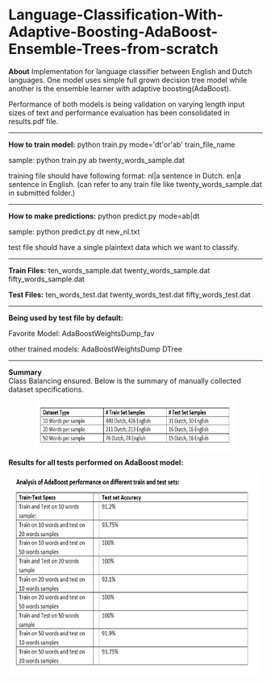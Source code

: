 # Language-Classification-With-Adaptive-Boosting-AdaBoost-Ensemble-Trees-from-scratch

**About**
Implementation for language classifier between English and Dutch languages. One model uses simple full grown decision tree model while another is the ensemble learner with adaptive boosting(AdaBoost).

Performance of both models is being validation on varying length input sizes of text and performance evaluation has been consolidated in results.pdf file.

----------------------------------------------------------

**How to train model:**
python    train.py    mode='dt'or'ab'   train_file_name

sample:
python train.py ab twenty_words_sample.dat

training file should have following format:
nl|a sentence in Dutch.
en|a sentence in English.
(can refer to any train file like twenty_words_sample.dat in submitted folder.)

--------------------------------------------------------

**How to make predictions:**
python predict.py mode=ab|dt

sample: python predict.py dt new_nl.txt

test file should have a single plaintext data which we want to classify.

---------------------------------------------------------

**Train Files:**
ten_words_sample.dat
twenty_words_sample.dat
fifty_words_sample.dat

**Test Files:**
ten_words_test.dat
twenty_words_test.dat
fifty_words_test.dat

----------------------------------------------------

**Being used by test file by default:**

Favorite Model:
AdaBoostWeightsDump_fav

other trained models:
AdaBoostWeightsDump
DTree


------------------------------------------------------
**Summary**    
Class Balancing ensured. Below is the summary of manually collected dataset specifications.
<p align="center">
<img src="https://github.com/jaideepmurkute/Language-Classification-With-Adaptive-Boosting-AdaBoost-Ensemble-Trees-from-scratch/blob/master/Dataset%20Summary.PNG" width="400" height="100" align="center">
</p>  

**Results for all tests performed on AdaBoost model:**  
<p align="center">
<img src="https://github.com/jaideepmurkute/Language-Classification-With-Adaptive-Boosting-AdaBoost-Ensemble-Trees-from-scratch/blob/master/Summary_results.PNG" width="500" height="400" align="center">
</p>
